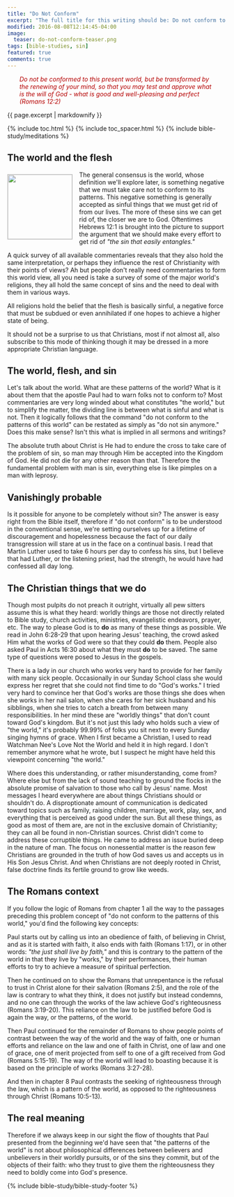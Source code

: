 ```yaml
---
title: "Do Not Conform"
excerpt: "The full title for this writing should be: Do not conform to the patterns of this world. This article begs to differ with virtually all known commentaries and messages from pulpits everywhere that it does not mean what they generally propose."
modified: 2016-08-08T12:14:45-04:00
image: 
  teaser: do-not-conform-teaser.png
tags: [bible-studies, sin]
featured: true
comments: true
---
```


<p style="padding-left: 2.0em; padding-right: 2.0em; font-style: italic; color: #b50000;">Do not be conformed to this present world, but be transformed by the renewing of your mind, so that you may test and approve what is the will of God - what is good and well-pleasing and perfect (Romans 12:2)</p>

{{ page.excerpt | markdownify }}

{% include toc.html %}
{% include toc_spacer.html %}
{% include bible-study/meditations %}

<!-- <a href="{{ site.url }}{% post_url 2016-08-08-Chong-tra-toi-loi  %}"><em>(Bấm vào đây để đọc tiếng Việt)</em></a> -->

## The world and the flesh

<img alt src="{{ site.url }}/assets/images/do-not-conform-teaser.png" style="border: 1px solid #cccccc; margin: 7px 15px 0px 0px; max-width: 100%; height: 148px; padding: 0px; float: left;">
The general consensus is the world, whose definition we'll explore later, is something negative that we must take care not to conform to its patterns. This negative something is generally accepted as sinful things that we must get rid of from our lives. The more of these sins we can get rid of, the closer we are to God. Oftentimes Hebrews 12:1 is brought into the picture to support the argument that we should make every effort to get rid of <em>"the sin that easily entangles."</em>

A quick survey of all available commentaries reveals that they also hold the same interpretation, or perhaps they influence the rest of Christianity with their points of views? Ah but people don't really need commentaries to form this world view, all you need is take a survey of some of the major world's religions, they all hold the same concept of sins and the need to deal with them in various ways.

All religions hold the belief that the flesh is basically sinful, a negative force that must be subdued or even annihilated if one hopes to achieve a higher state of being.

It should not be a surprise to us that Christians, most if not almost all, also subscribe to this mode of thinking though it may be dressed in a more appropriate Christian language.

## The world, flesh, and sin

Let's talk about the world. What are these patterns of the world? What is it about them that the apostle Paul had to warn folks not to conform to? Most commentaries are very long winded about what constitutes "the world," but to simplify the matter, the dividing line is between what is sinful and what is not. Then it logically follows that the command "do not conform to the patterns of this world" can be restated as simply as "do not sin anymore." Does this make sense? Isn't this what is implied in all sermons and writings?

The absolute truth about Christ is He had to endure the cross to take care of the problem of sin, so man may through Him be accepted into the Kingdom of God. He did not die for any other reason than that. Therefore the fundamental problem with man is sin, everything else is like pimples on a man with leprosy.

## Vanishingly probable

Is it possible for anyone to be completely without sin?  The answer is easy right from the Bible itself, therefore if "do not conform" is to be understood in the conventional sense, we're setting ourselves up for a lifetime of discouragement and hopelessness because the fact of our daily transgression will stare at us in the face on a continual basis. I read that Martin Luther used to take 6 hours per day to confess his sins, but I believe that had Luther, or the listening priest, had the strength, he would have had confessed all day long.

## The Christian things that we do

Though most pulpits do not preach it outright, virtually all pew sitters assume this is what they heard: worldly things are those not directly related to Bible study, church activities, ministries, evangelistic endeavors, prayer, etc. The way to please God is to <strong>do</strong> as many of these things as possible. We read in John 6:28-29 that upon hearing Jesus' teaching, the crowd asked Him what the works of God were so that they could <strong>do</strong> them. People also asked Paul in Acts 16:30 about what they must <strong>do</strong> to be saved. The same type of questions were posed to Jesus in the gospels.

There is a lady in our church who works very hard to provide for her family with many sick people. Occasionally in our Sunday School class she would express her regret that she could not find time to do "God's works." I tried very hard to convince her that God's works are those things she does when she works in her nail salon, when she cares for her sick husband and his sibblings, when she tries to catch a breath from between many responsibilities. In her mind these are "worldly things" that don't count toward God's kingdom. But it's not just this lady who holds such a view of "the world," it's probably 99.99% of folks you sit next to every Sunday singing hymns of grace. When I first became a Christian, I used to read Watchman Nee's Love Not the World and held it in high regard. I don't remember anymore what he wrote, but I suspect he might have held this viewpoint concerning "the world."

Where does this understanding, or rather misunderstanding, come from? Where else but from the lack of sound teaching to ground the flocks in the absolute promise of salvation to those who call by Jesus' name. Most messages I heard everywhere are about things Christians should or shouldn't do. A disproptionate amount of communication is dedicated toward topics such as family, raising children, marriage, work, play, sex, and everything that is perceived as good under the sun. But all these things, as good as most of them are, are not in the exclusive domain of Christianity; they can all be found in non-Christian sources. Christ didn't come to address these corruptible things. He came to address an issue buried deep in the nature of man. The focus on nonessential matter is the reason few Christians are grounded in the truth of how God saves us and accepts us in His Son Jesus Christ. And when Christians are not deeply rooted in Christ, false doctrine finds its fertile ground to grow like weeds.

## The Romans context

If you follow the logic of Romans from chapter 1 all the way to the passages preceding this problem concept of "do not conform to the patterns of this world," you'd find the following key concepts:

Paul starts out by calling us into an obedience of faith, of believing in Christ, and as it is started with faith, it also ends with faith (Romans 1:17), or in other words: <em>"the just shall live by faith,"</em> and this is contrary to the pattern of the world in that they live by "works," by their performances, their human efforts to try to achieve a measure of spiritual perfection.

Then he continued on to show the Romans that unrepentance is the refusal to trust in Christ alone for their salvation (Romans 2:5), and the role of the law is contrary to what they think, it does not justify but instead condemns, and no one can through the works of the law achieve God's righteousness (Romans 3:19-20). This reliance on the law to be justified before God is again the way, or the patterns, of the world.

Then Paul continued for the remainder of Romans to show people points of contrast between the way of the world and the way of faith, one or human efforts and reliance on the law and one of faith in Christ, one of law and one of grace, one of merit projected from self to one of a gift received from God (Romans 5:15-19). The way of the world will lead to boasting because it is based on the principle of works (Romans 3:27-28).

And then in chapter 8 Paul contrasts the seeking of righteousness through the law, which is a pattern of the world, as opposed to the righteousness through Christ (Romans 10:5-13).

## The real meaning

Therefore if we always keep in our sight the flow of thoughts that Paul presented from the beginning we'd have seen that "the patterns of the world" is not about philosophical differences between believers and unbelievers in their worldly pursuits, or of the sins they commit, but of the objects of their faith: who they trust to give them the righteousness they need to boldly come into God's presence.

{% include bible-study/bible-study-footer %}
